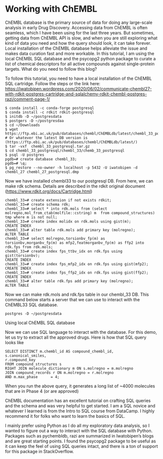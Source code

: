 # Working with ChEMBL
ChEMBL database is the primary source of data for doing any large-scale analysis in early Drug Discovery. Accessing data from ChEMBL is often seamless, which I have been using for the last three years. 
But sometimes, getting data from ChEMBL API is slow, and when you are still exploring what kind of data you need and how the query should look, it can take forever. Local installation of the ChEMBL database helps alleviate the issue and makes data curation fast and more workable. 
In this tutorial, I am using the local ChEMBL SQL database and the psycopg2 python package to curate a list of chemical descriptors for all active compounds against single-protein targets.
What do you need to follow this blog?

To follow this tutorial, you need to have a local installation of the ChEMBL SQL cartridge. Follow the steps or the link here: https://iwatobipen.wordpress.com/2020/06/02/communicate-chembl27-with-rdkit-postgres-cartridge-and-sqlalchemy-rdkit-chembl-postgres-razi/comment-page-1/
```
$ conda install -c conda-forge postgresql
$ conda install -c rdkit rdkit-postgresql
$ initdb -D ~/postgresdata
$ postgers -D ~/postgresdaa
$ cd ~/Downloads
$ wget https://ftp.ebi.ac.uk/pub/databases/chembl/ChEMBLdb/latest/chembl_33_postgresql.tar.gz # Or whatever the latest DB version is (https://ftp.ebi.ac.uk/pub/databases/chembl/ChEMBLdb/latest/)
$ tar -vxf  chembl_33_postgresql.tar.gz
$ cd chembl_33_postgresql/chembl_33/chemb_33_postgresql
$ psql -U postgres
pgdb=# create database chembl_33;
pgdb=# \q;
$ pg_restore --no-owner -h localhost -p 5432 -U iwatobipen -d chembl_27 chembl_27_postgresql.dmp
```
Now we have installed chembl33 to our postgresql DB. From here, we can make rdk schema. Details are described in the rdkit original document (https://www.rdkit.org/docs/Cartridge.html)
```
chembl_33=# create extension if not exists rdkit;
chembl_33=# create schema rdk;
chembl_33=# select * into rdk.mols from (select molregno,mol_from_ctab(molfile::cstring) m  from compound_structures) tmp where m is not null;
chembl_33=# create index molidx on rdk.mols using gist(m);
CREATE INDEX
chembl_33=# alter table rdk.mols add primary key (molregno);
ALTER TABLE
chembl_33=# select molregno,torsionbv_fp(m) as torsionbv,morganbv_fp(m) as mfp2,featmorganbv_fp(m) as ffp2 into rdk.fps from rdk.mols;
chembl_33=# create index fps_ttbv_idx on rdk.fps using gist(torsionbv);
CREATE INDEX
chembl_33=# create index fps_mfp2_idx on rdk.fps using gist(mfp2);
CREATE INDEX
chembl_33=# create index fps_ffp2_idx on rdk.fps using gist(ffp2);
CREATE INDEX
chembl_33=# alter table rdk.fps add primary key (molregno);
ALTER TABLE
```
Now we can make rdk.mols and rdk.fps table in our chembl_33 DB. This command below starts a server that we can use to interact with the ChEMBL33 SQL database.
```
postgres -D ~/postgresdata
```
Using local ChEMBL SQL database

Now we can use SQL language to interact with the database. For this demo, let us try to extract all the approved drugs. Here is how that SQL query looks like
```
SELECT DISTINCT m.chembl_id AS compound_chembl_id,
s.canonical_smiles,
r.compound_key
FROM compound_structures s
RIGHT JOIN molecule_dictionary m ON s.molregno = m.molregno
JOIN compound_records r ON m.molregno = r.molregno
AND m.max_phase      = 4;
```
When you run the above query, it generates a long list of ~4000 molecules that are in Phase 4 (or are approved)

ChEMBL documentation has an excellent tutorial on crafting SQL queries and the schema and was very helpful to get started. I am a SQL novice and whatever I learned is from the Intro to SQL course from DataCamp. I highly recommend it for folks who want to learn the basics of SQL.

I mainly prefer using Python as I do all my exploratory data analysis, so I wanted to figure out a way to interact with the SQL database with Python. Packages such as pychembldb, razi are summarized in Iwatobipen’s blogs and are great starting points. I found the psycopg2 package to be useful as it can keep the feel of using SQL queries intact, and there is a ton of support for this package in StackOverflow.
